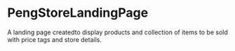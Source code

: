 # PengStoreLandingPage
A landing page createdto display products and collection of items to be sold with price tags and store details.
